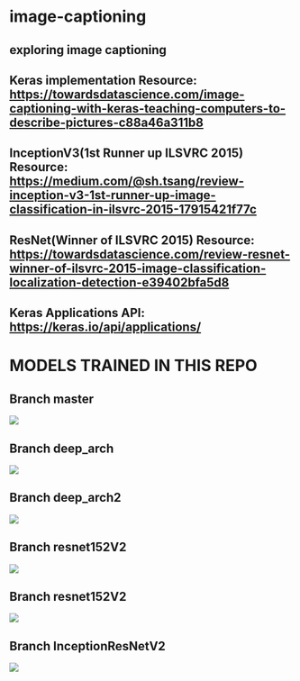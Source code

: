 # image-captioning
## exploring image captioning
## Keras implementation Resource: https://towardsdatascience.com/image-captioning-with-keras-teaching-computers-to-describe-pictures-c88a46a311b8
## InceptionV3(1st Runner up ILSVRC 2015) Resource: https://medium.com/@sh.tsang/review-inception-v3-1st-runner-up-image-classification-in-ilsvrc-2015-17915421f77c
## ResNet(Winner of ILSVRC 2015) Resource: https://towardsdatascience.com/review-resnet-winner-of-ilsvrc-2015-image-classification-localization-detection-e39402bfa5d8
## Keras Applications API: https://keras.io/api/applications/
# MODELS TRAINED IN THIS REPO
## Branch master
<img src="images/model1_arch.png">

## Branch deep_arch
<img src="images/model2_arch.png">

## Branch deep_arch2
<img src="images/model3_arch.png">

## Branch resnet152V2
<img src="images/model4_arch.png">

## Branch resnet152V2
<img src="images/model5_arch.png">

## Branch InceptionResNetV2
<img src="images/model6_arch.png">
